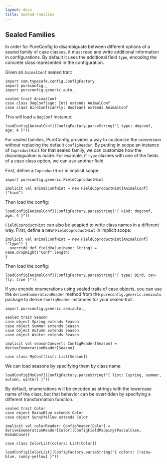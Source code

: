 ```yaml
---
layout: docs
title: Sealed Families
---
```


## Sealed Families

In order for PureConfig to disambiguate between different options of a sealed
family of case classes, it must read and write additional information in
configurations. By default it uses the additional field `type`, encoding the
concrete class represented in the configuration.

Given an `AnimalConf` sealed trait:

```tut:silent
import com.typesafe.config.ConfigFactory
import pureconfig._
import pureconfig.generic.auto._

sealed trait AnimalConf
case class DogConf(age: Int) extends AnimalConf
case class BirdConf(canFly: Boolean) extends AnimalConf
```

This will load a `DogConf` instance:

```tut:book
loadConfig[AnimalConf](ConfigFactory.parseString("{ type: dogconf, age: 4 }"))
```

For sealed families, PureConfig provides a way to customize the conversion
without replacing the default `ConfigReader`. By putting in scope an instance
of `CoproductHint` for that sealed family, we can customize how the
disambiguation is made. For example, if `type` clashes with one of the fields
of a case class option, we can use another field.

First, define a `CoproductHint` in implicit scope:

```tut:silent
import pureconfig.generic.FieldCoproductHint

implicit val animalConfHint = new FieldCoproductHint[AnimalConf]("kind")
```

Then load the config:

```tut:book
loadConfig[AnimalConf](ConfigFactory.parseString("{ kind: dogconf, age: 4 }"))
```

`FieldCoproductHint` can also be adapted to write class names in a different
way. First, define a new `FieldCoproductHint` in implicit scope:

```tut:silent
implicit val animalConfHint = new FieldCoproductHint[AnimalConf]("type") {
  override def fieldValue(name: String) = name.dropRight("Conf".length)
}
```

Then load the config:

```tut:book
loadConfig[AnimalConf](ConfigFactory.parseString("{ type: Bird, can-fly: true }"))
```

If you encode enumerations using sealed traits of case objects, you can use the
`deriveEnumerationReader` method from the `pureconfig.generic.semiauto` package
to derive `ConfigReader` instances for your sealed trait.

```tut:silent
import pureconfig.generic.semiauto._

sealed trait Season
case object Spring extends Season
case object Summer extends Season
case object Autumn extends Season
case object Winter extends Season

implicit val seasonConvert: ConfigReader[Season] = deriveEnumerationReader[Season]

case class MyConf(list: List[Season])
```

We can load seasons by specifying them by class name:

```tut:book
loadConfig[MyConf](ConfigFactory.parseString("{ list: [spring, summer, autumn, winter] }"))
```

By default, enumerations will be encoded as strings with the lowercase name of
the class, but that behavior can be overridden by specifying a different
transformation function.

```tut:silent
sealed trait Color
case object RainyBlue extends Color
case object SunnyYellow extends Color

implicit val colorReader: ConfigReader[Color] = deriveEnumerationReader[Color](ConfigFieldMapping(PascalCase, KebabCase))

case class ColorList(colors: List[Color])
```

```tut:book
loadConfig[ColorList](ConfigFactory.parseString("{ colors: [rainy-blue, sunny-yellow] }"))
```
